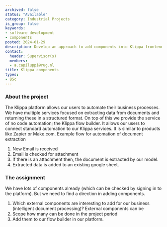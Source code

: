 ```yaml
---
archived: false
status: "Available"
category: Industrial Projects
is_group: false
keywords:
- software development
- components
posted: 2024-01-29
description: Develop an approach to add components into Klippa frontend
contact:
  header: Supervisor(s)
  members:
  - a.capiluppi@rug.nl
title: Klippa components
types:
- BSc
---
```


### About the project
The Klippa platform allows our users to automate their business processes.
We have multiple services focused on extracting data from documents and returning these in
a structured format.
On top of this we provide the service of no code automation; the Klippa flow builder. It allows
our users to connect standard automation to our Klippa services. It is similar to products like
Zapier or Make.com.
Example flow for automation of document extraction
1. New Email is received
2. Email is checked for attachment
3. If there is an attachment then, the document is extracted by our model.
4. Extracted data is added to an existing google sheet.

###  The assignment
We have lots of components already (which can be checked by signing in to the platform).
But we need to find a direction in adding components.
1) Which external components are interesting to add for our business (intelligent
document processing)? External components can be
2) Scope how many can be done in the project period
3) Add them to our flow builder in our platform.
